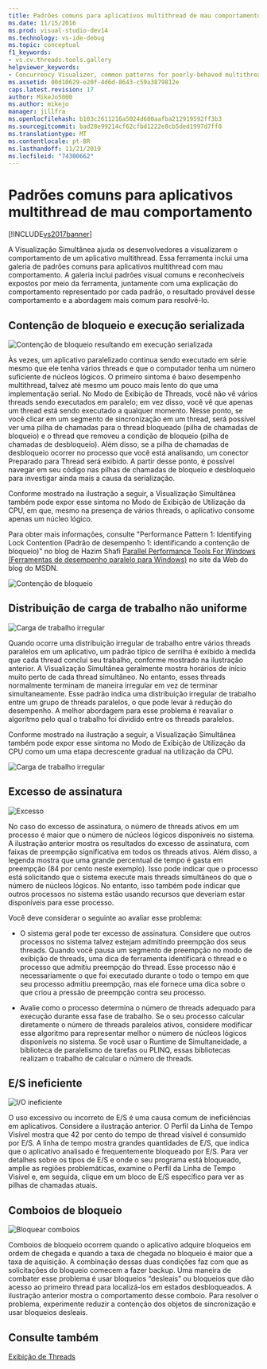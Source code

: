 ```yaml
---
title: Padrões comuns para aplicativos multithread de mau comportamento | Microsoft Docs
ms.date: 11/15/2016
ms.prod: visual-studio-dev14
ms.technology: vs-ide-debug
ms.topic: conceptual
f1_keywords:
- vs.cv.threads.tools.gallery
helpviewer_keywords:
- Concurrency Visualizer, common patterns for poorly-behaved multithreaded applications
ms.assetid: 00d10629-e20f-4d6d-8643-c59a3879812e
caps.latest.revision: 17
author: MikeJo5000
ms.author: mikejo
manager: jillfra
ms.openlocfilehash: b103c2611216a5024d600aafba212919592ff3b3
ms.sourcegitcommit: bad28e99214cf62cfbd1222e8cb5ded1997d7ff0
ms.translationtype: MT
ms.contentlocale: pt-BR
ms.lasthandoff: 11/21/2019
ms.locfileid: "74300662"
---
```

# <a name="common-patterns-for-poorly-behaved-multithreaded-applications"></a>Padrões comuns para aplicativos multithread de mau comportamento
[!INCLUDE[vs2017banner](../includes/vs2017banner.md)]

A Visualização Simultânea ajuda os desenvolvedores a visualizarem o comportamento de um aplicativo multithread. Essa ferramenta inclui uma galeria de padrões comuns para aplicativos multithread com mau comportamento. A galeria inclui padrões visual comuns e reconhecíveis expostos por meio da ferramenta, juntamente com uma explicação do comportamento representado por cada padrão, o resultado provável desse comportamento e a abordagem mais comum para resolvê-lo.  
  
## <a name="lock-contention-and-serialized-execution"></a>Contenção de bloqueio e execução serializada  
 ![Contenção de bloqueio resultando em execução serializada](../profiling/media/lockcontention-serialized.png "LockContention_Serialized")  
  
 Às vezes, um aplicativo paralelizado continua sendo executado em série mesmo que ele tenha vários threads e que o computador tenha um número suficiente de núcleos lógicos. O primeiro sintoma é baixo desempenho multithread, talvez até mesmo um pouco mais lento do que uma implementação serial. No Modo de Exibição de Threads, você não vê vários threads sendo executados em paralelo; em vez disso, você vê que apenas um thread está sendo executado a qualquer momento. Nesse ponto, se você clicar em um segmento de sincronização em um thread, será possível ver uma pilha de chamadas para o thread bloqueado (pilha de chamadas de bloqueio) e o thread que removeu a condição de bloqueio (pilha de chamadas de desbloqueio). Além disso, se a pilha de chamadas de desbloqueio ocorrer no processo que você está analisando, um conector Preparado para Thread será exibido. A partir desse ponto, é possível navegar em seu código nas pilhas de chamadas de bloqueio e desbloqueio para investigar ainda mais a causa da serialização.  
  
 Conforme mostrado na ilustração a seguir, a Visualização Simultânea também pode expor esse sintoma no Modo de Exibição de Utilização da CPU, em que, mesmo na presença de vários threads, o aplicativo consome apenas um núcleo lógico.  
  
 Para obter mais informações, consulte "Performance Pattern 1: Identifying Lock Contention (Padrão de desempenho 1: identificando a contenção de bloqueio)" no blog de Hazim Shafi [Parallel Performance Tools For Windows (Ferramentas de desempenho paralelo para Windows)](https://go.microsoft.com/fwlink/?LinkID=160569) no site da Web do blog do MSDN.  
  
 ![Contenção de bloqueio](../profiling/media/lockcontention-2.png "LockContention_2")  
  
## <a name="uneven-workload-distribution"></a>Distribuição de carga de trabalho não uniforme  
 ![Carga de trabalho irregular](../profiling/media/unevenworkload-1.png "UnevenWorkLoad_1")  
  
 Quando ocorre uma distribuição irregular de trabalho entre vários threads paralelos em um aplicativo, um padrão típico de serrilha é exibido à medida que cada thread conclui seu trabalho, conforme mostrado na ilustração anterior. A Visualização Simultânea geralmente mostra horários de início muito perto de cada thread simultâneo. No entanto, esses threads normalmente terminam de maneira irregular em vez de terminar simultaneamente. Esse padrão indica uma distribuição irregular de trabalho entre um grupo de threads paralelos, o que pode levar à redução do desempenho. A melhor abordagem para esse problema é reavaliar o algoritmo pelo qual o trabalho foi dividido entre os threads paralelos.  
  
 Conforme mostrado na ilustração a seguir, a Visualização Simultânea também pode expor esse sintoma no Modo de Exibição de Utilização da CPU como um uma etapa decrescente gradual na utilização da CPU.  
  
 ![Carga de trabalho irregular](../profiling/media/unevenworkload-2.png "UnevenWorkload_2")  
  
## <a name="oversubscription"></a>Excesso de assinatura  
 ![Excesso](../profiling/media/oversubscription.png "Excesso de assinatura")  
  
 No caso do excesso de assinatura, o número de threads ativos em um processo é maior que o número de núcleos lógicos disponíveis no sistema. A ilustração anterior mostra os resultados do excesso de assinatura, com faixas de preempção significativa em todos os threads ativos. Além disso, a legenda mostra que uma grande percentual de tempo é gasta em preempção (84 por cento neste exemplo). Isso pode indicar que o processo está solicitando que o sistema execute mais threads simultâneos do que o número de núcleos lógicos. No entanto, isso também pode indicar que outros processos no sistema estão usando recursos que deveriam estar disponíveis para esse processo.  
  
 Você deve considerar o seguinte ao avaliar esse problema:  
  
- O sistema geral pode ter excesso de assinatura. Considere que outros processos no sistema talvez estejam admitindo preempção dos seus threads. Quando você pausa um segmento de preempção no modo de exibição de threads, uma dica de ferramenta identificará o thread e o processo que admitiu preempção do thread. Esse processo não é necessariamente o que foi executado durante o todo o tempo em que seu processo admitiu preempção, mas ele fornece uma dica sobre o que criou a pressão de preempção contra seu processo.  
  
- Avalie como o processo determina o número de threads adequado para execução durante essa fase de trabalho. Se o seu processo calcular diretamente o número de threads paralelos ativos, considere modificar esse algoritmo para representar melhor o número de núcleos lógicos disponíveis no sistema. Se você usar o Runtime de Simultaneidade, a biblioteca de paralelismo de tarefas ou PLINQ, essas bibliotecas realizam o trabalho de calcular o número de threads.  
  
## <a name="inefficient-io"></a>E/S ineficiente  
 ![I&#47;O ineficiente](../profiling/media/inefficient-io.png "Inefficient_IO")  
  
 O uso excessivo ou incorreto de E/S é uma causa comum de ineficiências em aplicativos. Considere a ilustração anterior. O Perfil da Linha de Tempo Visível mostra que 42 por cento do tempo de thread visível é consumido por E/S. A linha de tempo mostra grandes quantidades de E/S, que indica que o aplicativo analisado é frequentemente bloqueado por E/S. Para ver detalhes sobre os tipos de E/S e onde o seu programa está bloqueado, amplie as regiões problemáticas, examine o Perfil da Linha de Tempo Visível e, em seguida, clique em um bloco de E/S específico para ver as pilhas de chamadas atuais.  
  
## <a name="lock-convoys"></a>Comboios de bloqueio  
 ![Bloquear comboios](../profiling/media/lock-convoys.png "Lock_Convoys")  
  
 Comboios de bloqueio ocorrem quando o aplicativo adquire bloqueios em ordem de chegada e quando a taxa de chegada no bloqueio é maior que a taxa de aquisição. A combinação dessas duas condições faz com que as solicitações do bloqueio comecem a fazer backup. Uma maneira de combater esse problema é usar bloqueios “desleais” ou bloqueios que dão acesso ao primeiro thread para localizá-los em estados desbloqueados. A ilustração anterior mostra o comportamento desse comboio. Para resolver o problema, experimente reduzir a contenção dos objetos de sincronização e usar bloqueios desleais.  
  
## <a name="see-also"></a>Consulte também  
 [Exibição de Threads](../profiling/threads-view-parallel-performance.md)
